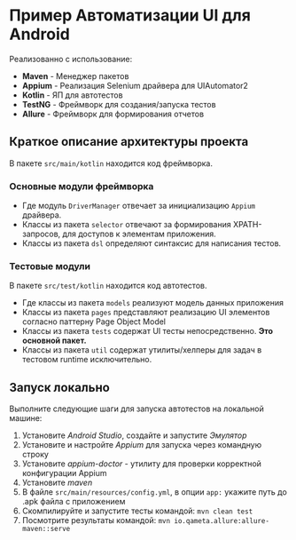 # Пример Автоматизации UI для Android

Реализованно с использование: 
 * **Maven** - Менеджер пакетов
 * **Appium** - Реализация Selenium драйвера для UIAutomator2
 * **Kotlin** - ЯП для автотестов
 * **TestNG** - Фреймворк для создания/запуска тестов
 * **Allure** - Фреймворк для формирования отчетов
 
## Краткое описание архитектуры проекта
В пакете `src/main/kotlin` находится код фреймворка. 

### Основные модули фреймворка
 * Где модуль `DriverManager` отвечает за инициализацию `Appium` драйвера.
 * Классы из пакета `selector` отвечают за формирования XPATH-запросов, для доступов к элементам приложения.
 * Классы из пакета `dsl` определяют синтаксис для написания тестов.

### Тестовые модули
В пакете `src/test/kotlin` находится код автотестов. 

 * Где классы из пакета `models` реализуют модель данных приложения
 * Классы из пакета `pages` представляют реализацию UI элементов согласно паттерну Page Object Model
 * Классы из пакета `tests` содержат UI тесты непосредственно. **Это основной пакет.**
 * Классы из пакета `util` содержат утилиты/хелперы для задач в тестовом runtime исключительно.

## Запуск локально
Выполните следующие шаги для запуска автотестов на локальной машине:

1. Установите *Android Studio*, создайте и запустите *Эмулятор*
2. Установите и настройте *Appium* для запуска через командную строку
3. Установите *appium-doctor* - утилиту для проверки корректной конфигурации Appium
4. Установите *maven*
5. В файле `src/main/resources/config.yml`, в опции `app:` укажите путь до .apk файла с приложением
6. Скомпилируйте и запустите тесты командой: `mvn clean test`
7. Посмотрите результаты командой: `mvn io.qameta.allure:allure-maven::serve`
   

